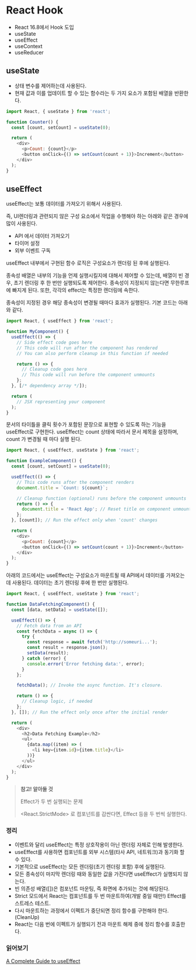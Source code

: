# React Hook

- React 16.8에서 Hook 도입
- useState
- useEffect
- useContext
- useReducer

## useState

- 상태 변수를 제어하는데 사용된다.
- 현재 값과 이를 업데이트 할 수 있는 함수라는 두 가지 요소가 포함된 배열을 반환한다.

```javascript
import React, { useState } from 'react';

function Counter() {
  const [count, setCount] = useState(0);

  return (
    <div>
      <p>Count: {count}</p>
      <button onClick={() => setCount(count + 1)}>Increment</button>
    </div>
  );
}
```

## useEffect

useEffect는 보통 데이터를 가져오기 위해서 사용된다.

즉, UI렌더링과 관련되지 않은 구성 요소에서 작업을 수행해야 하는 아래와 같은 경우에 많이 사용된다.

- API 에서 데이터 가져오기
- 타이머 설정
- 외부 이벤트 구독

useEffect 내부에서 구현된 함수 로직은 구성요소가 렌더링 된 후에 실행된다.

종속성 배열은 내부의 기능을 언제 실행시킬지에 대해서 제어할 수 있는데, 배열이 빈 경우, 초기 렌더링 후
한 번만 실행되도록 제어한다. 종속성이 지정되지 않는다면 무한루프에 빠지게 된다.
또한, 각각의 effect는 특정한 렌더링에 속한다.

종속성이 지정된 경우 해당 종속성이 변경될 때마다 효과가 실행된다. 기본 코드는 아래와 같다.

```javascript
import React, { useEffect } from 'react';

function MyComponent() {
  useEffect(() => {
    // Side effect code goes here
    // This code will run after the component has rendered
    // You can also perform cleanup in this function if needed

    return () => {
      // Cleanup code goes here
      // This code will run before the component unmounts
    };
  }, [/* dependency array */]);

  return (
    // JSX representing your component
  );
}
```

문서의 타이틀을 클릭 횟수가 포함된 문장으로 표현할 수 있도록 하는 기능을 useEffect로 구현한다.
useEffect는 count 상태에 따라서 문서 제목을 설정하며, count 가 변경될 때 마다 실행
된다.

```javascript
import React, { useEffect, useState } from 'react';

function ExampleComponent() {
  const [count, setCount] = useState(0);

  useEffect(() => {
    // This code runs after the component renders
    document.title = `Count: ${count}`;

    // Cleanup function (optional) runs before the component unmounts
    return () => {
      document.title = 'React App'; // Reset title on component unmount
    };
  }, [count]); // Run the effect only when 'count' changes

  return (
    <div>
      <p>Count: {count}</p>
      <button onClick={() => setCount(count + 1)}>Increment</button>
    </div>
  );
}
```

아래의 코드에서는 useEffect는 구성요소가 마운트될 때 API에서 데이터를 가져오는 데 사용된다. 데이터는
초기 렌더링 후에 한 번만 실행된다.

```javascript
import React, { useEffect, useState } from 'react';

function DataFetchingComponent() {
  const [data, setData] = useState([]);

  useEffect(() => {
    // Fetch data from an API
    const fetchData = async () => {
      try {
        const response = await fetch('http://someuri...');
        const result = response.json();
        setData(result);
      } catch (error) {
        console.error('Error fetching data:', error);
      }
    };

    fetchData(); // Invoke the async function. It's closure.

    return () => {
      // Cleanup logic, if needed
    };
  }, []); // Run the effect only once after the initial render

  return (
    <div>
      <h2>Data Fetching Example</h2>
      <ul>
        {data.map((item) => (
          <li key={item.id}>{item.title}</li>
        ))}
      </ul>
    </div>
  );
}
```

> **참고! 알아둘 것**
>
> Effect가 두 번 실행되는 문제
>
> <React.StrictMode> 로 컴포넌트를 감싼다면, Effect 등을 두 번씩 실행한다.

### 정리

- 이벤트와 달리 useEffect는 특정 상호작용이 아닌 렌더링 자체로 인해 발생한다.
- useEffect를 사용하면 컴포넌트를 외부 시스템(타사 API, 네트워크)과 동기화 할 수 있다.
- 기본적으로 useEffect는 모든 렌더링(초기 렌더링 포함) 후에 실행된다.
- 모든 종속성이 마지막 렌더링 때와 동일한 값을 가진다면 useEffect가 실행되지 않는다.
- 빈 의존성 배열([])은 컴포넌트 마운팅, 즉 화면에 추가되는 것에 해당된다.
- Strict 모드에서 React는 컴포넌트를 두 번 마운트하여(개발 중일 때만!) Effect를 스트레스 테스트.
- 다시 마운트하는 과정에서 이펙트가 중단되면 정리 함수를 구현해야 한다. (CleanUp)
- React는 다음 번에 이펙트가 실행되기 전과 마운트 해제 중에 정리 함수를 호출한다.

### 읽어보기

[A Complete Guide to useEffect](https://overreacted.io/a-complete-guide-to-useeffect/)
